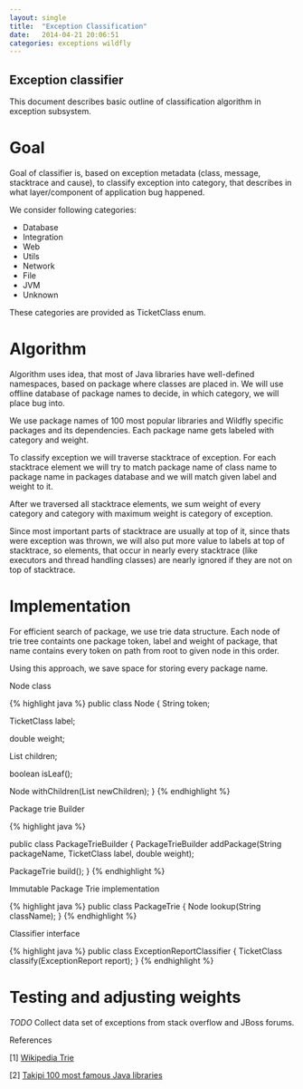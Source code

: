 ```yaml
---
layout: single 
title:  "Exception Classification"
date:   2014-04-21 20:06:51
categories: exceptions wildfly
---
```



Exception classifier
-------------------

This document describes basic outline of classification algorithm in 
exception subsystem.

Goal
====

Goal of classifier is, based on exception metadata (class, 
message, stacktrace and cause), to classify exception into category,
that describes in what layer/component of application bug happened.

We consider following categories:

* Database
* Integration
* Web
* Utils
* Network
* File
* JVM
* Unknown

These categories are provided as TicketClass enum.

Algorithm
=========

Algorithm uses idea, that most of Java libraries have well-defined
namespaces, based on package where classes are placed in.
We will use offline database of package names to decide, in which category, we will place bug into.

We use package names of 100 most popular libraries and Wildfly specific packages and its dependencies. Each package name gets labeled with category and weight.

To classify exception we will traverse stacktrace of exception.
For each stacktrace element we will try to match package name of class name to package name in packages database and we will match given label and weight to it.

After we traversed all stacktrace elements, we sum weight of every category and category with maximum weight is category of exception.

Since most important parts of stacktrace are usually at top of it, since thats were exception was thrown, we will also put more value to labels at top of stacktrace, so elements, that occur in nearly every stacktrace (like executors and thread handling classes) are nearly ignored if they are not on top of stacktrace.


Implementation
==============

For efficient search of package, we use trie data structure.
Each node of trie tree containts one package token, label and weight of package, that name contains every token on path from root to given node in this order.

Using this approach, we save space for storing every package name.

Node class

{% highlight java %}
public class Node {
  String token;

  TicketClass label;

  double weight;

  List<Node> children;

  boolean isLeaf();

  Node withChildren(List<Node> newChildren);
}
{% endhighlight %}

Package trie Builder

{% highlight java %}

public class PackageTrieBuilder {
  PackageTrieBuilder addPackage(String packageName, TicketClass label, double weight);

  PackageTrie build();
}
{% endhighlight %}

Immutable Package Trie implementation

{% highlight java %}
public class PackageTrie {
  Node lookup(String className);
}
{% endhighlight %}

Classifier interface

{% highlight java %}
public class ExceptionReportClassifier {
  TicketClass classify(ExceptionReport report);
}
{% endhighlight %}


Testing and adjusting weights
=============================


*TODO* Collect data set of exceptions from stack overflow and JBoss forums.

References

[1] [Wikipedia Trie](http://en.wikipedia.org/wiki/Trie)

[2] [Takipi 100 most famous Java libraries](https://docs.google.com/spreadsheet/ccc?key=0Alceaf46X4GPdHhKV0FFSnVpTlA2SkpiaVU0M3BDYXc&usp=sharing#gid=0)
